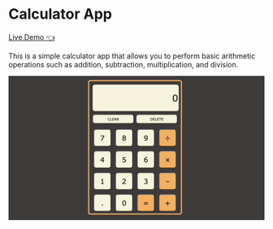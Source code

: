 # Calculator App

[Live Demo 👈](https://hongzhi5.github.io/Calculator/)

This is a simple calculator app that allows you to perform basic arithmetic operations such as addition, subtraction, multiplication, and division.

![screenshot](gif.gif)